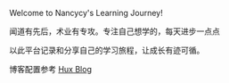 Welcome to Nancycy's Learning Journey! 

闻道有先后，术业有专攻。专注自己想学的，每天进步一点点

以此平台记录和分享自己的学习旅程，让成长有迹可循。

博客配置参考 [Hux Blog](https://huangxuan.me)

